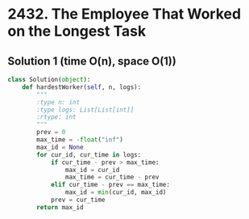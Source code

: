 # 2432. The Employee That Worked on the Longest Task

## Solution 1 (time O(n), space O(1))

```python
class Solution(object):
    def hardestWorker(self, n, logs):
        """
        :type n: int
        :type logs: List[List[int]]
        :rtype: int
        """
        prev = 0
        max_time = -float("inf")
        max_id = None
        for cur_id, cur_time in logs:
            if cur_time - prev > max_time:
                max_id = cur_id
                max_time = cur_time - prev
            elif cur_time - prev == max_time:
                max_id = min(cur_id, max_id)
            prev = cur_time
        return max_id
```
